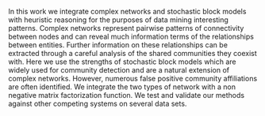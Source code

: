 In this work we integrate complex networks and stochastic block models with heuristic reasoning  for the purposes of data mining interesting patterns. Complex networks represent pairwise patterns of connectivity between nodes and can reveal much information terms of the relationships between entities. Further information on these relationships can be extracted through a careful analysis of the shared communities they coexist with. Here we use the strengths of stochastic block models which are widely used for community detection and are a natural extension of complex networks. However, numerous false positive community affiliations are often identified. We integrate the two types of network with a non negative matrix factorization function. We test and validate our methods against other competing systems on several data sets.
